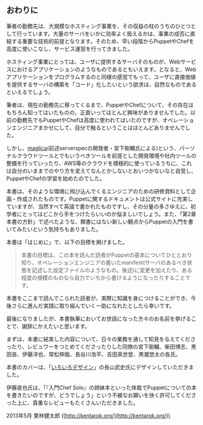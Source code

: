 ## おわりに

筆者の勤務先は、大規模なホスティング事業を、その収益の柱のうちのひとつとして行っています。大量のサーバをいかに効率よく扱えるかは、事業の成否に直結する重要な技術的前提となります。そのため、早い段階からPuppetやChefを高度に使いこなし、サービス運営を行ってきました。

ホスティング事業にとっては、ユーザに提供するサーバそのものが、Webサービスにおけるアプリケーションのようなものであるともいえます。となると、Webアプリケーションをプログラムするのと同様の感覚でもって、ユーザに直接価値を提供するサーバの構築を「コード」化したいという欲求は、自然なものであるといえるでしょう。

筆者は、現在の勤務先に移ってくるまで、PuppetやChefについて、その存在はもちろん知ってはいたものの、正直いってほとんど興味がありませんでした。以前の勤務先でもPuppetやChefは高度に使われてはいたのですが、オペレーションエンジニアまかせにして、自分で触るということはほとんどありませんでした。

しかし、[maglica](https://github.com/mizzy/maglica)(前述serverspecの開発者・宮下剛輔氏による)という、パーソナルクラウドツールとでもいうべきツールを前提とした開発環境や社内ツールの整備を行っていったり、AWS等のクラウドを積極的に使っているうちに、これは自分のいままでのやり方を変えてなんとかしないとおいつかないなと自覚し、PuppetやChefの学習を始めたのでした。

本書は、そのような環境に飛び込んでくるエンジニアのための研修資料として企画・作成されたものです。Puppetに関するドキュメントは公式サイトに充実していますが、当然すべて英語で書かれたものですし、その分量の多さゆえに、初学者にとってはどこから手をつけたらいいのか悩ましいでしょう。また、「第2章 本書の方針」で述べたような、類書にはない新しい観点からPuppetの入門を書いてみたいという気持ちもありました。

本書は「はじめに」で、以下の目標を掲げました。

> 本書の目標は、この本を読んだ読者がPuppetの基本についてひととおり知り、オペレーションエンジニアの書いたmanifest(サーバのあるべき状態を記述した設定ファイルのようなもの。後述)に変更を加えたり、ある程度の規模のものなら自力でいちから書けるようになったりすることです。

本書をここまで読んでこられた読者が、実際に知識を身につけることができ、今後さらに進んだ実践に取り組んでいく一助になれたとしたら幸いです。

最後になりましたが、本書執筆においてお世話になった方々のお名前を挙げることで、謝辞にかえたいと思います。

まずは、本書に結実した内容について、日々の業務を通して知見を与えてくださったり、レビュワーをつとめてくださったりした同僚の宮下剛輔、柴田博志、黒田良、伊藤洋也、常松伸哉、長谷川浩平、吉田真世登、黒瀧悠太の各氏。

本書のカバーは、「[いろいろデザイン](http://iroirodesign.com/)」の長山武史氏にデザインしていただきました。

伊藤直也氏は、「『入門Chef Solo』の姉妹本といった体裁でPuppetについての本を書きたいのですが、どうでしょう」という不躾なお願いを快く許可してくださった上に、貴重なレビューもたくさんいただきました。

2013年5月 栗林健太郎 ([http://kentarok.org/](http://kentarok.org/))
